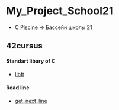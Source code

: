 # My_Project_School21


* [C Piscine](https://github.com/ifanzilka/Piscine-42-21School-) -> Бассейн школы 21
## 42cursus
#### Standart libary of C 
 * [libft](https://github.com/ifanzilka/42libft)
#### Read line
* [get_next_line](https://github.com/ifanzilka/get_next_line)
